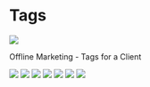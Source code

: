 # Tags

![](z-Attachments/Behance%20Thumbnails-15.jpg)

Offline Marketing - Tags for a Client

![](z-Attachments/Give%20Away%20Tags-1.jpg)
![](z-Attachments/Give%20Away%20Tags-2.jpg)
![](z-Attachments/Give%20Away%20Tags-3.jpg)
![](z-Attachments/Give%20Away%20Tags-4.jpg)
![](z-Attachments/Give%20Away%20Tags-5.jpg)
![](z-Attachments/Give%20Away%20Tags-6.jpg)
![](z-Attachments/Give%20Away%20Tags-7.jpg)

